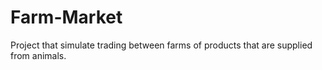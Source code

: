 # Farm-Market
Project that simulate trading between farms of products that are supplied from animals.
